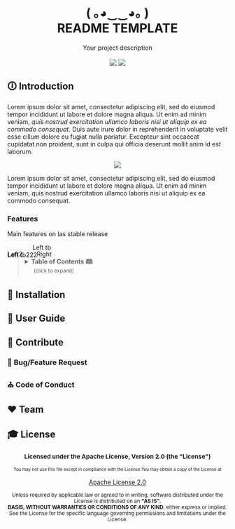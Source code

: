 <!-- PROJECT DESCRIPTION -->
<h1 align="center">( ｡◕‿‿◕｡ )<br/>README TEMPLATE</h1>
<p align="center">Your project description<br/><br/>
<!-- BADGET BUTTONS --> 
<img src="https://img.shields.io/badge/Status-Development-lightgray.svg?style=flat" />
<img src="https://img.shields.io/badge/License-Apache_2.0-orange.svg?style=flat" />
</div>


<!-- INTRODUCTION -->
## 🛈 **Introduction**
<p>Lorem ipsum dolor sit amet, consectetur adipiscing elit, sed do eiusmod tempor incididunt ut labore et dolore magna aliqua.
Ut enim ad minim veniam, <em>quis nostrud exercitation ullamco laboris nisi ut aliquip ex ea commodo consequat.
</em> Duis aute irure dolor in reprehenderit in voluptate velit esse cillum dolore eu fugiat nulla pariatur.
Excepteur sint occaecat cupidatat non proident, sunt in culpa qui officia deserunt mollit anim id est laborum.</p>

<p align="center">
<img src="http://via.placeholder.com/500x300"/>
</p>

<p>Lorem ipsum dolor sit amet, consectetur adipiscing elit, sed do eiusmod tempor incididunt ut labore et dolore magna aliqua.
Ut enim ad minim veniam, quis nostrud exercitation ullamco laboris nisi ut aliquip ex ea commodo consequat.</p>

### **Features**
<p>Main features on las stable release</p>

<div style="display:inherit;width:50em;">
 
<span style="width:100px;display:table;float:left;position:absolute;text-align:right;">Left tb<span>
<span style="width:500px;display:table;float:left;position:absolute;text-align:left;">Left tb222</span>


</div>


<p align="right" style="display:table; float:right; position:absolute; width:100px; border:1px solid #ddd; text-align:right;">Right</p>

<p style="display:table; float:left; position:absolute; width:100px; border:1px solid #ddd; text-align:left;">Left2</p>


  


<br/>
<!-- TABLE OF CONTENTS -->

> <details>
>  <summary><b>Table of Contents 🕮</b><br/><sup>&ensp;&ensp;&ensp; (click to expand)</sup></summary>
> 	
> * [Introduction](#-introduction)
>   - [Features](#-features)
>   - [Table of Contents](#-table-of-contents)
> * [Installation](#-installation)
> * [User Guide](#-user-guide)
> * [Contribute](#-contribute)
>   - [Bug/Feature Request](#-bug/feature-request)
> * [Team](#️-team)
> * [License](#-license)
> </details>



<!-- INSTALLATION  -->
## 💾 **Installation**

<!-- USERGUIDE -->
## 👷 **User Guide**

<!-- CONTRIBUTE -->
## 💎 **Contribute**

### 🐞 **Bug/Feature Request**

### ⛪ **Code of Conduct**

<!-- TEAM -->
## ❤️ **Team**

<!-- LICENSE -->
## 🎓 **License**
### <p align="center"><sub> **Licensed under the Apache License, Version 2.0 (the "License")** </sub></p>
<p align="center"><sub><sub>
You may not use this file except in compliance with the License.You may obtain a copy of the License at
</sub></sub></p>

<p align="center"><a href="http://www.apache.org/licenses/LICENSE-2.0">Apache License 2.0</a></p>

<p align="center"><sub>
Unless required by applicable law or agreed to in writing, software distributed under the License is distributed on an <strong>"AS IS".</strong>
<br/>
<strong>BASIS, WITHOUT WARRANTIES OR CONDITIONS OF ANY KIND</strong>, either express or implied.
<br/>
See the License for the specific language governing permissions and limitations under the License.
</sub></p>
